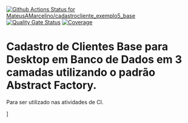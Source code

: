 [![Github Actions Status for MateusAMarcelino/cadastrocliente_exemplo5_base](https://github.com/MateusAMarcelino/cadastrocliente_exemplo5_base/workflows/Integra%C3%A7%C3%A3o%20continua%20de%20Java%20com%20Maven/badge.svg)](https://github.com/MateusAMarcelino/cadastrocliente_exemplo5_base/actions) 
[![Quality Gate Status](https://sonarcloud.io/api/project_badges/measure?project=MateusAMarcelino_cadastrocliente_exemplo5_base&metric=alert_status)](https://sonarcloud.io/summary/new_code?id=MateusAMarcelino_cadastrocliente_exemplo5_base)
[![Coverage](https://sonarcloud.io/api/project_badges/measure?project=MateusAMarcelino_cadastrocliente_exemplo5_base&metric=coverage)](https://sonarcloud.io/component_measures?id=MateusAMarcelino_cadastrocliente_exemplo5_base&metric=coverage)

# Cadastro de Clientes Base para Desktop em Banco de Dados em 3 camadas utilizando o padrão Abstract Factory.

Para ser utilizado nas atividades de CI.

]


